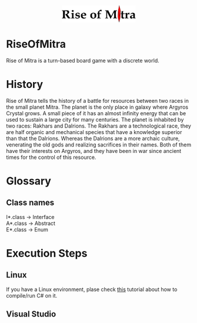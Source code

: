 <p align="middle">
	<img src="/imgs_md/RiseOfMitraLogo.png" width="200">	
</p>


# RiseOfMitra
Rise of Mitra is a turn-based board game with a discrete world.

# History
Rise of Mitra tells the history of a battle for resources between two races in the small planet Mitra. The planet is the only place in galaxy where Argyros Crystal grows. A small piece of it has an almost infinity energy that can be used to sustain a large city for many centuries. The planet is inhabited by two races: Rakhars and Dalrions. The Rakhars are a technological race, they are half organic and  mechanical species that have a knowledge superior than that the Dalrions. Whereas the Dalrions are a more archaic culture, venerating the old gods and realizing sacrifices in their names. Both of them have their interests on Argyros, and they have been in war since ancient times for the control of this resource.


# Glossary

<h2>Class names</h2>
I*.class -> Interface</br>
A*.class -> Abstract</br>
E*.class -> Enum</br>

# Execution Steps
## Linux
If you have a Linux environment, plase check [this](https://www.vivaolinux.com.br/artigo/Mono-e-C-(parte-1)) tutorial about how to compile/run C# on it.
## Visual Studio